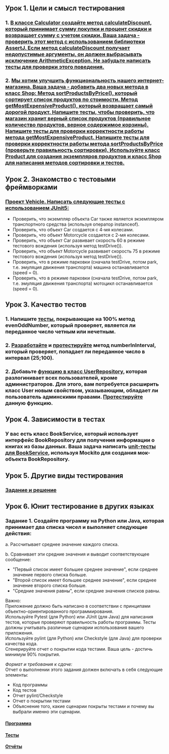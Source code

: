 ## Урок 1. Цели и смысл тестирования

### 1. [В классе Calculator создайте метод calculateDiscount, который принимает сумму покупки и процент скидки и возвращает сумму с учетом скидки. Ваша задача - проверить этот метод с использованием библиотеки AssertJ. Если метод calculateDiscount получает недопустимые аргументы, он должен выбрасывать исключение ArithmeticException. Не забудьте написать тесты для проверки этого поведения.](src/main/java/dz1/Calculator)
### 2. [Мы хотим улучшить функциональность нашего интернет-магазина. Ваша задача - добавить два новых метода в класс Shop: Метод sortProductsByPrice(), который сортирует список продуктов по стоимости. Метод getMostExpensiveProduct(), который возвращает самый дорогой продукт. Напишите тесты, чтобы проверить, что магазин хранит верный список продуктов (правильное количество продуктов, верное содержимое корзины). Напишите тесты для проверки корректности работы метода getMostExpensiveProduct. Напишите тесты для проверки корректности работы метода sortProductsByPrice (проверьте правильность сортировки). Используйте класс Product для создания экземпляров продуктов и класс Shop для написания методов сортировки и тестов.](src/main/java/dz1/Shop)

## Урок 2. Знакомство с тестовыми фреймворками

### [Проект Vehicle. Написать следующие тесты с использованием JUnit5:](src/test/java/dz2/VehicleTest.java)
- Проверить, что экземпляр объекта Car также является экземпляром транспортного средства (используя оператор instanceof).
- Проверить, что объект Car создается с 4-мя колесами.
- Проверить, что объект Motorcycle создается с 2-мя колесами.
- Проверить, что объект Car развивает скорость 60 в режиме тестового вождения (используя метод testDrive()).
- Проверить, что объект Motorcycle развивает скорость 75 в режиме тестового вождения (используя метод testDrive()).
- Проверить, что в режиме парковки (сначала testDrive, потом park, т.е. эмуляция движения транспорта) машина останавливается (speed = 0).
- Проверить, что в режиме парковки (сначала testDrive, потом park, т.е. эмуляция движения транспорта) мотоцикл останавливается (speed = 0).

## Урок 3. Качество тестов

### 1. Напишите [тесты](src/test/java/dz3/MainHWTest.java), покрывающие на 100% метод evenOddNumber, который проверяет, является ли переданное число четным или нечетным.
### 2. [Разработайте](src/main/java/dz3/MainHW.java) и [протестируйте](src/test/java/dz3/MainHWTest.java) метод numberInInterval, который проверяет, попадает ли переданное число в интервал (25;100).
### 2. Добавьте [функцию в класс UserRepository](src/main/java/dz3/user/UserRepository.java), которая разлогинивает всех пользователей, кроме администраторов. Для этого, вам потребуется расширить класс User новым свойством, указывающим, обладает ли пользователь админскими правами. [Протестируйте](src/test/java/dz3/user/UserTest.java) данную функцию.

## Урок 4. Зависимости в тестах

### У вас есть класс BookService, который использует интерфейс BookRepository для получения информации о книгах из базы данных. Ваша задача написать [unit-тесты для BookService](src/test/java/dz4/BookServiceTest.java), используя Mockito для создания мок-объекта BookRepository.

## Урок 5. Другие виды тестирования

### [Задание и решение](src/main/java/dz5/README.md)

## Урок 6. Юнит тестирование в других языках

### Задание 1. Создайте программу на Python или Java, которая принимает два списка чисел и выполняет следующие действия:
a. Рассчитывает среднее значение каждого списка.

b. Сравнивает эти средние значения и выводит соответствующее сообщение:
- "Первый список имеет большее среднее значение", если среднее значение первого списка больше.
- "Второй список имеет большее среднее значение", если среднее значение второго списка больше.
- "Средние значения равны", если средние значения списков равны.

Важно:\
Приложение должно быть написано в соответствии с принципами объектно-ориентированного программирования.\
Используйте Pytest (для Python) или JUnit (для Java) для написания тестов, которые проверяют правильность работы программы. Тесты должны учитывать различные сценарии использования вашего приложения.\
Используйте pylint (для Python) или Checkstyle (для Java) для проверки качества кода.\
Сгенерируйте отчет о покрытии кода тестами. Ваша цель - достичь минимум 90% покрытия.

*Формат и требования к сдаче:*\
Отчет о выполнении этого задания должен включать в себя следующие элементы:
- Код программы
- Код тестов
- Отчет pylint/Checkstyle
- Отчет о покрытии тестами
- Объяснение того, какие сценарии покрыты тестами и почему вы выбрали именно эти сценарии.

#### [Программа](src/main/java/dz6)
#### [Тесты](src/test/java/dz6)
#### [Отчёты](report.md)